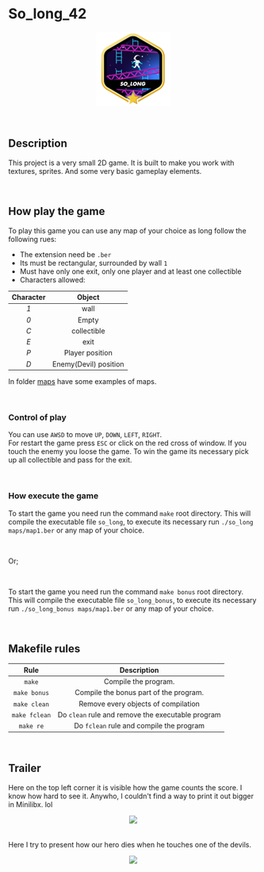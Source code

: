 # So_long_42
<center>
<img src="./img/so_long.png">
</center>

<p align="center">
</p>

</br>

## Description  
 
This project is a very small 2D game. It is built to make you work with
textures, sprites. And some very basic gameplay elements.

</br>

## How play the game

To play this game you can use any map of your choice as long follow the following rues:

* The extension need be `.ber`
* Its must be rectangular, surrounded by wall `1`
* Must have only one exit, only one player and at least one collectible
* Characters allowed:

|  Character  |          Object          |
|:-----------:|:------------------------:|
|     *1*     | wall                     |
|     *0*     | Empty                    |
|     *C*     | collectible              |
|     *E*     | exit                     |
|     *P*     | Player position			 |
|     *D*     | Enemy(Devil)  position   |

In folder [maps](./maps/) have some examples of maps.

</br>

### Control of play

You can use `AWSD` to move `UP`, `DOWN`, `LEFT`, `RIGHT`.  
For restart the game press `ESC` or click on the red cross of window.
If you touch the enemy you loose the game.
To win the game its necessary pick up all collectible and pass for the exit.

</br>

### How execute the game

To start the game you need run the command `make` root directory.
This will compile the executable file `so_long`, to execute its necessary run `./so_long maps/map1.ber` or any map of your choice.

</br>

Or;

</br>

To start the game you need run the command `make bonus` root directory.
This will compile the executable file `so_long_bonus`, to execute its necessary run `./so_long_bonus maps/map1.ber` or any map of your choice.

</br>

## Makefile rules

| Rule         |                 Description                             |
|:------------:|:-------------------------------------------------------:|
| `make`       | Compile the program.                                    |
| `make bonus` | Compile the bonus part of the program.                  |
| `make clean` | Remove every objects of compilation                     |
| `make fclean`| Do `clean` rule and remove the executable program       |
| `make re`    | Do `fclean` rule and compile the program                |

</br>

## Trailer

Here on the top left corner it is visible how the game counts the score. I know how hard to see it. Anywho, I couldn't find a way to print it out bigger in Minilibx. lol

<center>
<img src="./img/score.gif">
</center>

</br>

Here I try to present how our hero dies when he touches one of the devils.

<center>
<img src="./img/dead.gif">
</center>
